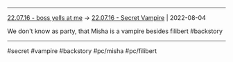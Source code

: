 ***



[22.07.16 - boss yells at me](1%20-%20Sessions/22.07.16%20-%20boss%20yells%20at%20me.md) -> [22.07.16 - Secret Vampire](22.07.16%20-%20Secret%20Vampire.md) | 2022-08-04



We don't know as party, that Misha is a vampire besides filibert #backstory



***

#secret #vampire #backstory #pc/misha #pc/filibert